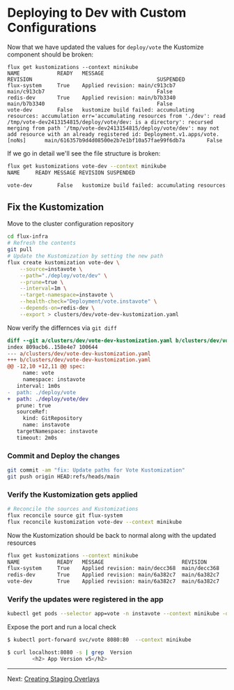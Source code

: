 # Deploying to Dev with Custom Configurations

Now that we have updated the values for `deploy/vote` the Kustomize component should be broken:

```plain
flux get kustomizations --context minikube
NAME            READY   MESSAGE                                                 REVISION                                        SUSPENDED
flux-system     True    Applied revision: main/c913cb7                          main/c913cb7                                    False
redis-dev       True    Applied revision: main/b7b3340                          main/b7b3340                                    False
vote-dev        False   kustomize build failed: accumulating resources: accumulation err='accumulating resources from './dev': read /tmp/vote-dev2413154815/deploy/vote/dev: is a directory': recursed merging from path '/tmp/vote-dev2413154815/deploy/vote/dev': may not add resource with an already registered id: Deployment.v1.apps/vote.[noNs]      main/616357b9d4d08500e2b7e1bf10a57fae99f6db7a       False
```

If we go in detail we'll see the file structure is broken:

```sh
flux get kustomizations vote-dev --context minikube
NAME     READY MESSAGE REVISION SUSPENDED

vote-dev        False   kustomize build failed: accumulating resources: accumulation err='accumulating resources from './dev': read /tmp/vote-dev2413154815/deploy/vote/dev: is a directory': recursed merging from path '/tmp/vote-dev2413154815/deploy/vote/dev': may not add resource with an already registered id: Deployment.v1.apps/vote.[noNs]  main/616357b9d4d08500e2b7e1bf10a57fae99f6db7a   False
```

## Fix the Kustomization

Move to the cluster configuration repository

```sh
cd flux-infra
# Refresh the contents
git pull
# Update the Kustomization by setting the new path
flux create kustomization vote-dev \
    --source=instavote \
    --path="./deploy/vote/dev" \
    --prune=true \
    --interval=1m \
    --target-namespace=instavote \
    --health-check="Deployment/vote.instavote" \
    --depends-on=redis-dev \
    --export > clusters/dev/vote-dev-kustomization.yaml
```

Now verify the differnces via `git diff`

```diff
diff --git a/clusters/dev/vote-dev-kustomization.yaml b/clusters/dev/vote-dev-kustomization.yaml
index 809acb6..158e4e7 100644
--- a/clusters/dev/vote-dev-kustomization.yaml
+++ b/clusters/dev/vote-dev-kustomization.yaml
@@ -12,10 +12,11 @@ spec:
     name: vote
     namespace: instavote
   interval: 1m0s
-  path: ./deploy/vote
+  path: ./deploy/vote/dev
   prune: true
   sourceRef:
     kind: GitRepository
     name: instavote
   targetNamespace: instavote
   timeout: 2m0s
```

### Commit and Deploy the changes

```sh
git commit -am "fix: Update paths for Vote Kustomization"
git push origin HEAD:refs/heads/main
```

### Verify the Kustomization gets applied

```sh
# Reconcile the sources and Kustomizations
flux reconcile source git flux-system
flux reconcile kustomization vote-dev --context minikube
```

Now the Kustomization should be back to normal along with the updated resources

```sh
flux get kustomizations --context minikube
NAME            READY   MESSAGE                         REVISION        SUSPENDED
flux-system     True    Applied revision: main/decc368  main/decc368    False
redis-dev       True    Applied revision: main/6a382c7  main/6a382c7    False
vote-dev        True    Applied revision: main/6a382c7  main/6a382c7    False
```

### Verify the updates were registered in the app

```sh
kubectl get pods --selector app=vote -n instavote --context minikube -o jsonpath="{.items[*].spec.containers[*].image}"
```

Expose the port and run a local check

```sh
$ kubectl port-forward svc/vote 8080:80  --context minikube

$ curl localhost:8080 -s | grep  Version
        <h2> App Version v5</h2>
```

---
Next: [Creating Staging Overlays](./04-Creating-Staging-Overlays.md)
